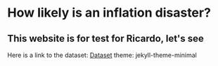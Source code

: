 # How likely is an inflation disaster?


## This website is for test for Ricardo, let's see

Here is a link to the dataset: [Dataset](figure6us.csv)
  theme: jekyll-theme-minimal

